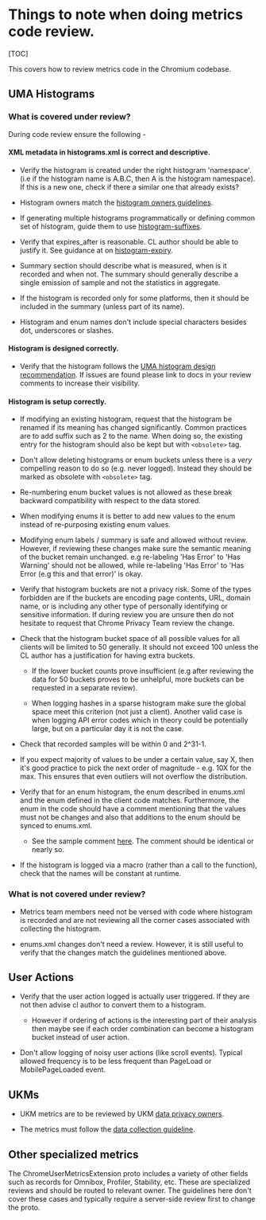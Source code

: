 # Things to note when doing metrics code review.

[TOC]

This covers how to review metrics code in the Chromium codebase.

## UMA Histograms

### What is covered under review?

During code review ensure the following -

#### XML metadata in histograms.xml is correct and descriptive.

*   Verify the histogram is created under the right histogram 'namespace'.
    (i.e if the histogram name is A.B.C, then A is the histogram namespace).
    If this is a new one, check if there a similar one that already exists?

*   Histogram owners match the
    [histogram owners guidelines](https://chromium.googlesource.com/chromium/src/+/HEAD/tools/metrics/histograms/README.md#owners).

*   If generating multiple histograms programmatically or defining common set of
    histogram, guide them to use
    [histogram-suffixes](https://chromium.googlesource.com/chromium/src/tools/+/refs/heads/master/metrics/histograms/README.md#Histogram-Suffixes).

*   Verify that expires_after is reasonable. CL author should be able to justify
    it. See guidance at on
    [histogram-expiry](https://chromium.googlesource.com/chromium/src/+/HEAD/tools/metrics/histograms/README.md#Histogram-Expiry).

*   Summary section should describe what is measured, when is it recorded and
    when not. The summary should generally describe a single emission of sample
    and not the statistics in aggregate.

*   If the histogram is recorded only for some platforms, then it should be
    included in the summary (unless part of its name).

*   Histogram and enum names don't include special characters besides dot,
    underscores or slashes.

#### Histogram is designed correctly.

*   Verify that the histogram follows the
    [UMA histogram design recommendation](https://chromium.googlesource.com/chromium/src.git/+/HEAD/tools/metrics/histograms/README.md).
    If issues are found please link to docs in your review comments to
    increase their visibility.

#### Histogram is setup correctly.

*   If modifying an existing histogram, request that the histogram be
    renamed if its meaning has changed significantly. Common practices are to
    add suffix such as 2 to the name. When doing so, the existing entry for the
    histogram should also be kept but with `<obsolete>` tag.

*   Don't allow deleting histograms or enum buckets unless there is a *very*
    compelling reason to do so (e.g. never logged). Instead they should be
    marked as obsolete with `<obsolete>` tag.

*   Re-numbering enum bucket values is not allowed as these break backward
    compatibility with respect to the data stored.

*   When modifying enums it is better to add new values to the enum instead of
    re-purposing existing enum values.

*   Modifying enum labels / summary is safe and allowed without review. However,
    if reviewing these changes make sure the semantic meaning of the bucket
    remain unchanged. e.g re-labeling 'Has Error' to 'Has Warning' should not be
    allowed, while re-labeling 'Has Error' to 'Has Error (e.g this and that
    error)' is okay.

*   Verify that histogram buckets are not a privacy risk. Some of the types
    forbidden are if the buckets are encoding page contents, URL, domain name,
    or is including any other type of personally identifying or sensitive
    information. If during review you are unsure then do not hesitate to request
    that Chrome Privacy Team review the change.

*   Check that the histogram bucket space of all possible values for all clients
    will be limited to 50 generally. It should not exceed 100 unless the CL
    author has a justification for having extra buckets.

    *   If the lower bucket counts prove insufficient (e.g after reviewing
        the data for 50 buckets proves to be unhelpful, more buckets can be
        requested in a separate review).

    *   When logging hashes in a sparse histogram make sure the global space
        meet this criterion (not just a client). Another valid case is when
        logging API error codes which in theory could be potentially large,
        but on a particular day it is not the case.

*   Check that recorded samples will be within 0 and 2^31-1.

*   If you expect majority of values to be under a certain value, say X,
    then it's good practice to pick the next order of magnitude - e.g. 10X for
    the max. This ensures that even outliers will not overflow the distribution.

*   Verify that for an enum histogram, the enum described in enums.xml and the
    enum defined in the client code matches. Furthermore, the enum in the code
    should have a comment mentioning that the values must not be changes and
    also that additions to the enum should be synced to enums.xml.

    *   See the sample comment
        [here](https://cs.chromium.org/chromium/src/base/metrics/histogram_macros.h?rcl=2c99f35f64380ba63c928787834661fbc1fa4234&l=46).
        The comment should be identical or nearly so.

*   If the histogram is logged via a macro (rather than a call to the function),
    check that the names will be constant at runtime.

### What is not covered under review?

*   Metrics team members need not be versed with code where histogram is
    recorded and are not reviewing all the corner cases associated with
    collecting the histogram.

*   enums.xml changes don't need a review. However, it is still useful to verify
    that the changes match the guidelines mentioned above.

## User Actions

*   Verify that the user action logged is actually user triggered. If they
    are not then advise cl author to convert them to a histogram.

    *   However if ordering of actions is the interesting part of their analysis
        then maybe see if each order combination can become a histogram bucket
        instead of user action.

*   Don't allow logging of noisy user actions (like scroll events). Typical
    allowed frequency is to be less frequent than PageLoad or MobilePageLoaded
    event.

## UKMs

*   UKM metrics are to be reviewed by UKM
    [data privacy owners](https://cs.chromium.org/chromium/src/tools/metrics/ukm/PRIVACY_OWNERS).

*   The metrics must follow the
    [data collection guideline](/analysis/uma/g3doc/ukm/ukm.md#adding-ukms).

<!--TODO(ukm-team): Add other guidelines for reviewing UKM metrics changes. -->

## Other specialized metrics

The ChromeUserMetricsExtension proto includes a variety of other fields such as
records for Omnibox, Profiler, Stability, etc. These are specialized reviews and
should be routed to relevant owner. The guidelines here don't cover these cases
and typically require a server-side review first to change the proto.
